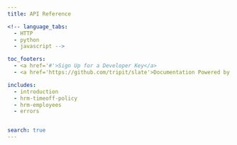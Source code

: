 ```yaml
---
title: API Reference

<!-- language_tabs:
  - HTTP
  - python
  - javascript -->

toc_footers:
  - <a href='#'>Sign Up for a Developer Key</a>
  - <a href='https://github.com/tripit/slate'>Documentation Powered by Slate</a>

includes:
  - introduction
  - hrm-timeoff-policy
  - hrm-employees
  - errors


search: true
---
```


